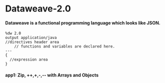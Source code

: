 # Dataweave-2.0

#### Dataweave is a functional programming language which looks like JSON.

```
%dw 2.0
output application/java
//directives header area
	// functions and variables are declared here.
---
{
  //expression area
}
```

#### app1: Zip, ++,+,-,-- with Arrays and Objects
